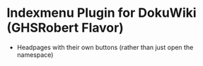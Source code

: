 # Indexmenu Plugin for DokuWiki (GHSRobert Flavor)

* Headpages with their own buttons (rather than just open the namespace)